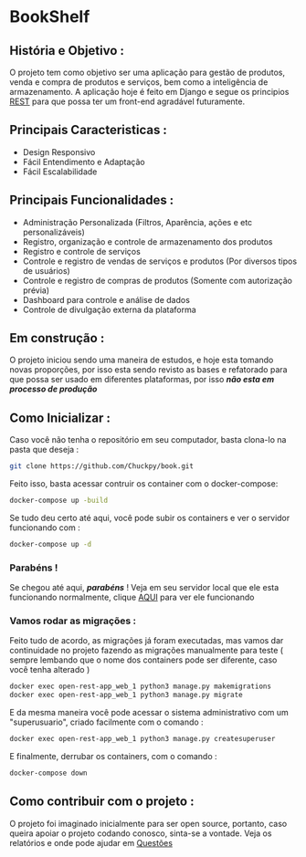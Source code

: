 # BookShelf



## História e Objetivo : 
O projeto  tem como objetivo ser uma aplicação para gestão de produtos, venda e compra de produtos e serviços, bem como a inteligência de armazenamento. A aplicação hoje é feito em Django e segue os principios [REST](https://www.infoq.com/br/articles/rest-introduction/) para que possa ter um front-end agradável futuramente.
## Principais Caracteristicas :
- Design Responsivo 
- Fácil Entendimento e Adaptação
- Fácil Escalabilidade 
## Principais Funcionalidades :
- Administração Personalizada (Filtros, Aparência, ações e etc personalizáveis)
- Registro, organização e controle de armazenamento dos produtos
- Registro e controle de serviços
- Controle e registro de vendas de serviços e produtos (Por diversos tipos de usuários)
- Controle e registro de compras de produtos (Somente com autorização prévia)
- Dashboard para controle e análise de dados
- Controle de divulgação externa da plataforma

## Em construção :

O projeto iniciou sendo uma maneira de estudos, e hoje esta tomando novas proporções, por isso esta sendo revisto as bases e refatorado para que possa ser usado em diferentes plataformas, por isso ***não esta em processo de produção***

## Como Inicializar :

Caso você não tenha o repositório em seu computador, basta clona-lo na pasta que deseja :
```bash
git clone https://github.com/Chuckpy/book.git
```
Feito isso, basta acessar contruir os container com o docker-compose:
```bash
docker-compose up -build
```
Se tudo deu certo até aqui, você pode subir os containers e ver o servidor funcionando com :
```bash
docker-compose up -d
```
### Parabéns  !
Se chegou até aqui, ***parabéns*** ! Veja em seu servidor local que ele esta funcionando normalmente, clique [AQUI](http://0.0.0.0:8000/) para ver ele funcionando  

### Vamos rodar as migrações :

Feito tudo de acordo, as migrações já foram executadas, mas vamos dar continuidade no projeto fazendo as migrações manualmente para teste ( sempre lembando que o nome dos containers pode ser diferente, caso você tenha alterado )

```bash
docker exec open-rest-app_web_1 python3 manage.py makemigrations
docker exec open-rest-app_web_1 python3 manage.py migrate
```
E da mesma maneira você pode acessar o sistema administrativo com um "superusuario", criado facilmente com o comando :

```bash
docker exec open-rest-app_web_1 python3 manage.py createsuperuser
```
E finalmente, derrubar os containers, com o comando :
```bash
docker-compose down
```

## Como contribuir com o projeto :

O projeto foi imaginado inicialmente para ser open source, portanto, caso queira apoiar o projeto codando conosco, sinta-se a vontade.
Veja os relatórios e onde pode ajudar em [Questões]('')

